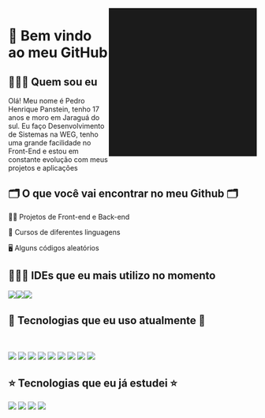 <img src="bannergit.gif" height="300px" width="300px" align="right">

# 👋 Bem vindo ao meu GitHub

## 🙋🏻‍♂️ Quem sou eu

Olá! Meu nome é Pedro Henrique Panstein, tenho 17 anos e moro em Jaraguá do sul. Eu faço Desenvolvimento de Sistemas na WEG, tenho uma grande facilidade no Front-End e estou em constante evolução com meus projetos e aplicações 

## 🗂️ O que você vai encontrar no meu Github 🗂️

👩‍💻 Projetos de Front-end e Back-end

🤖 Cursos de diferentes linguagens

🖥️ Alguns códigos aleatórios

## 👨🏽‍💻 IDEs que eu mais utilizo no momento
  <div style="display: flex;">
    <a href="https://code.visualstudio.com/"><img src="https://cdn.jsdelivr.net/gh/devicons/devicon@latest/icons/vscode/vscode-original.svg" height="50px"/></a>
    <a href="https://www.jetbrains.com/pt-br/idea/"><img src="https://cdn.jsdelivr.net/gh/devicons/devicon@latest/icons/intellij/intellij-original.svg" height="50px"/></a>
    <a href="https://developer.android.com/studio?hl=pt-br"><img src="https://cdn.jsdelivr.net/gh/devicons/devicon@latest/icons/androidstudio/androidstudio-original.svg" height="50px"/></a>
  </div>
          
          
## 🌟 Tecnologias que eu uso atualmente 🌟

<a href="https://www.alura.com.br/artigos/o-que-e-html-suas-tags-parte-1-estrutura-basica?srsltid=AfmBOorpGsv3AKPOVBrkDjl7keJGF-l1GIXqxhki-sWBpoWj3yJyKCJF"><img src="https://cdn.jsdelivr.net/gh/devicons/devicon@latest/icons/html5/html5-original.svg"  height="50px"/></a>
<a href="https://www.alura.com.br/artigos/css?srsltid=AfmBOoqUoDAE3VDHgYAxEIYNDXsZdKaC9pqD8Gg2dkJZaZT-1zML9U7u"><img src="https://cdn.jsdelivr.net/gh/devicons/devicon@latest/icons/css3/css3-original.svg" height="50px"/></a>
<a href="https://sass-lang.com/"><img src="https://cdn.jsdelivr.net/gh/devicons/devicon@latest/icons/sass/sass-original.svg" height="50px"/></a>
<a href="https://developer.mozilla.org/pt-BR/docs/Web/JavaScript"><img src="https://cdn.jsdelivr.net/gh/devicons/devicon@latest/icons/javascript/javascript-original.svg" height="50px"></a>
<a href="https://www.typescriptlang.org/"><img src="https://cdn.jsdelivr.net/gh/devicons/devicon@latest/icons/typescript/typescript-original.svg" height="50px"></a>
<a href="https://angular.dev/"><img src="https://cdn.jsdelivr.net/gh/devicons/devicon@latest/icons/angular/angular-original.svg" height="50px"></a>
<a href="https://www.java.com/pt-BR/"><img src="https://cdn.jsdelivr.net/gh/devicons/devicon@latest/icons/java/java-original.svg" height="50px"></a>
<a href="https://junit.org/junit5/"><img src="https://cdn.jsdelivr.net/gh/devicons/devicon@latest/icons/junit/junit-original.svg" height="50px"></a>
<a href="https://kotlinlang.org/"><img src="https://cdn.jsdelivr.net/gh/devicons/devicon@latest/icons/kotlin/kotlin-original.svg" height="50px"></a>
<a href=""><img  height="50px"></a>

## ⭐ Tecnologias que eu já estudei ⭐

<a href="https://tailwindcss.com/"><img src="https://cdn.jsdelivr.net/gh/devicons/devicon@latest/icons/tailwindcss/tailwindcss-original.svg" height="50px"></a>
<a href="https://getbootstrap.com/"><img src="https://cdn.jsdelivr.net/gh/devicons/devicon@latest/icons/bootstrap/bootstrap-original.svg" height="50px"></a>
<a href="https://www.mysql.com/"><img src="https://cdn.jsdelivr.net/gh/devicons/devicon@latest/icons/mysql/mysql-original.svg" height="50px"></a>
<a href="https://firebase.google.com/?hl=pt-br"><img src="https://cdn.jsdelivr.net/gh/devicons/devicon@latest/icons/firebase/firebase-original.svg" height="50px"></a>
